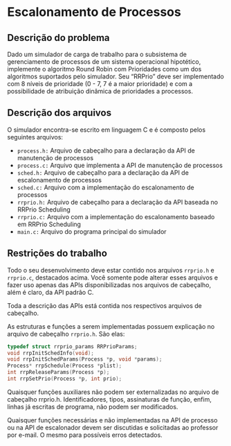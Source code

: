 Escalonamento de Processos
==========================

Descrição do problema
---------------------

Dado um simulador de carga de trabalho para o subsistema de gerenciamento de processos de um sistema operacional hipotético, implemente o algoritmo Round Robin com Prioridades como um dos algoritmos suportados pelo simulador. Seu “RRPrio” deve ser implementado com 8 níveis de prioridade (0 - 7, 7 é a maior prioridade) e com a possibilidade de atribuição dinâmica de prioridades a processos.

Descrição dos arquivos
----------------------

O simulador encontra-se escrito em linguagem C e é composto pelos seguintes arquivos:

- `process.h:` Arquivo de cabeçalho para a declaração da API de manutenção de processos
- `process.c:` Arquivo que implementa a API de manutenção de processos
- `sched.h:` Arquivo de cabeçalho para a declaração da API de escalonamento de processos
- `sched.c:` Arquivo com a implementação do escalonamento de processos
- `rrprio.h:` Arquivo de cabeçalho para a declaração da API baseada no RRPrio Scheduling
- `rrprio.c:` Arquivo com a implementação do escalonamento baseado em RRPrio Scheduling
- `main.c:` Arquivo do programa principal do simulador

Restrições do trabalho
----------------------

Todo o seu desenvolvimento deve estar contido nos arquivos `rrprio.h` e `rrprio.c`, destacados acima. Você somente pode alterar esses arquivos e fazer uso apenas das APIs disponibilizadas nos arquivos de cabeçalho, além é claro, da API padrão C.

Toda a descrição das APIs está contida nos respectivos arquivos de cabeçalho.

As estruturas e funções a serem implementadas possuem explicação no arquivo de cabeçalho `rrprio.h`. São elas:

```C
typedef struct rrprio_params RRPrioParams;
void rrpInitSchedInfo(void);
void rrpInitSchedParams(Process *p, void *params);
Process* rrpSchedule(Process *plist);
int rrpReleaseParams(Process *p);
int rrpSetPrio(Process *p, int prio);
```

Quaisquer funções auxiliares não podem ser externalizadas no arquivo de cabeçalho rrprio.h. Identificadores, tipos, assinaturas de função, enfim, linhas já escritas de programa, não podem ser modificados.

Quaisquer funções necessárias e não implementadas na API de processo ou na API de escalonador devem ser discutidas e solicitadas ao professor por e-mail. O mesmo para possíveis erros detectados.
